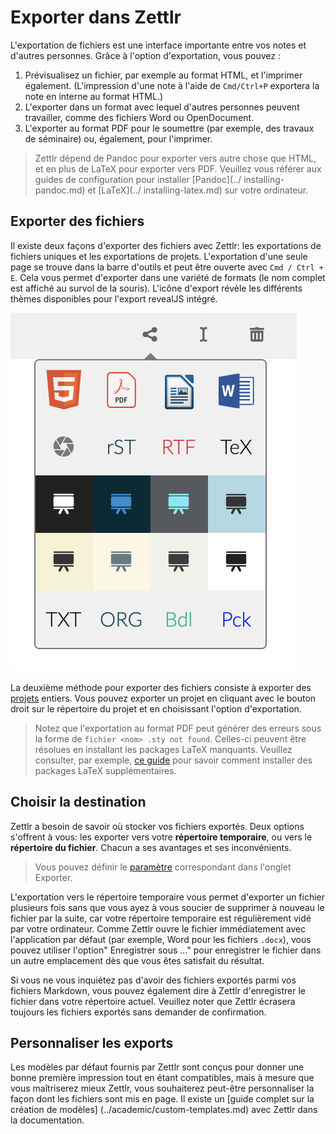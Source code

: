 # Exporter dans Zettlr

L'exportation de fichiers est une interface importante entre vos notes et d'autres personnes. Grâce à l'option d'exportation, vous pouvez :

1. Prévisualisez un fichier, par exemple au format HTML, et l'imprimer également. (L'impression d'une note à l'aide de `Cmd/Ctrl+P` exportera la note en interne au format HTML.)
2. L'exporter dans un format avec lequel d'autres personnes peuvent travailler, comme des fichiers Word ou OpenDocument.
3. L'exporter au format PDF pour le soumettre (par exemple, des travaux de séminaire) ou, également, pour l'imprimer.

> Zettlr dépend de Pandoc pour exporter vers autre chose que HTML, et en plus de LaTeX pour exporter vers PDF. Veuillez vous référer aux guides de configuration pour installer [Pandoc](../ installing-pandoc.md) et [LaTeX](../ installing-latex.md) sur votre ordinateur.

## Exporter des fichiers

Il existe deux façons d'exporter des fichiers avec Zettlr: les exportations de fichiers uniques et les exportations de projets. L'exportation d'une seule page se trouve dans la barre d'outils et peut être ouverte avec `Cmd / Ctrl + E`. Cela vous permet d'exporter dans une variété de formats (le nom complet est affiché au survol de la souris). L'icône d'export révèle les différents thèmes disponibles pour l'export revealJS intégré.

![L'export](../img/export.png)

La deuxième méthode pour exporter des fichiers consiste à exporter des [projets](../academic/projects.md) entiers. Vous pouvez exporter un projet en cliquant avec le bouton droit sur le répertoire du projet et en choisissant l'option d'exportation.

> Notez que l'exportation au format PDF peut générer des erreurs sous la forme de `fichier <nom> .sty not found`. Celles-ci peuvent être résolues en installant les packages LaTeX manquants. Veuillez consulter, par exemple, [ce guide](https://en.wikibooks.org/wiki/LaTeX/Installing_Extra_Packages) pour savoir comment installer des packages LaTeX supplémentaires.

## Choisir la destination

Zettlr a besoin de savoir où stocker vos fichiers exportés. Deux options s'offrent à vous: les exporter vers votre **répertoire temporaire**, ou vers le **répertoire du fichier**. Chacun a ses avantages et ses inconvénients.

> Vous pouvez définir le [paramètre](../reference/settings.md) correspondant dans l'onglet Exporter.

L'exportation vers le répertoire temporaire vous permet d'exporter un fichier plusieurs fois sans que vous ayez à vous soucier de supprimer à nouveau le fichier par la suite, car votre répertoire temporaire est régulièrement vidé par votre ordinateur. Comme Zettlr ouvre le fichier immédiatement avec l'application par défaut (par exemple, Word pour les fichiers `.docx`), vous pouvez utiliser l'option" Enregistrer sous ..." pour enregistrer le fichier dans un autre emplacement dès que vous êtes satisfait du résultat.

Si vous ne vous inquiétez pas d'avoir des fichiers exportés parmi vos fichiers Markdown, vous pouvez également dire à Zettlr d'enregistrer le fichier dans votre répertoire actuel. Veuillez noter que Zettlr écrasera toujours les fichiers exportés sans demander de confirmation.

## Personnaliser les exports

Les modèles par défaut fournis par Zettlr sont conçus pour donner une bonne première impression tout en étant compatibles, mais à mesure que vous maîtriserez mieux Zettlr, vous souhaiterez peut-être personnaliser la façon dont les fichiers sont mis en page. Il existe un [guide complet sur la création de modèles] (../academic/custom-templates.md) avec Zettlr dans la documentation.